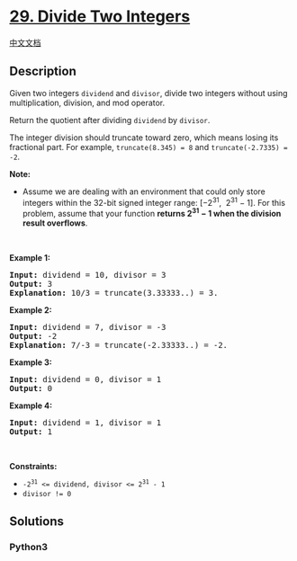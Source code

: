 # [29. Divide Two Integers](https://leetcode.com/problems/divide-two-integers)

[中文文档](/leetcode/0000-0099/0029.Divide%20Two%20Integers/README.md)

## Description

<p>Given two integers <code>dividend</code> and <code>divisor</code>, divide two integers without using multiplication, division, and mod operator.</p>

<p>Return the quotient after dividing <code>dividend</code> by <code>divisor</code>.</p>

<p>The integer division should truncate toward zero, which means losing its fractional part. For example, <code>truncate(8.345) = 8</code> and <code>truncate(-2.7335) = -2</code>.</p>

<p><strong>Note:</strong></p>

<ul>
	<li>Assume we are dealing with an environment that could only store integers within the 32-bit signed integer range: [&minus;2<sup>31</sup>, &nbsp;2<sup>31</sup> &minus; 1]. For this problem, assume that your function <strong>returns 2<sup>31</sup> &minus; 1 when the division result&nbsp;overflows</strong>.</li>
</ul>

<p>&nbsp;</p>
<p><strong>Example 1:</strong></p>

<pre>
<strong>Input:</strong> dividend = 10, divisor = 3
<strong>Output:</strong> 3
<strong>Explanation:</strong> 10/3 = truncate(3.33333..) = 3.
</pre>

<p><strong>Example 2:</strong></p>

<pre>
<strong>Input:</strong> dividend = 7, divisor = -3
<strong>Output:</strong> -2
<strong>Explanation:</strong> 7/-3 = truncate(-2.33333..) = -2.
</pre>

<p><strong>Example 3:</strong></p>

<pre>
<strong>Input:</strong> dividend = 0, divisor = 1
<strong>Output:</strong> 0
</pre>

<p><strong>Example 4:</strong></p>

<pre>
<strong>Input:</strong> dividend = 1, divisor = 1
<strong>Output:</strong> 1
</pre>

<p>&nbsp;</p>
<p><strong>Constraints:</strong></p>

<ul>
	<li><code>-2<sup>31</sup> &lt;= dividend,&nbsp;divisor &lt;= 2<sup>31</sup> - 1</code></li>
	<li><code>divisor != 0</code></li>
</ul>


## Solutions

<!-- tabs:start -->

### **Python3**

```python

```

<!-- tabs:end -->
